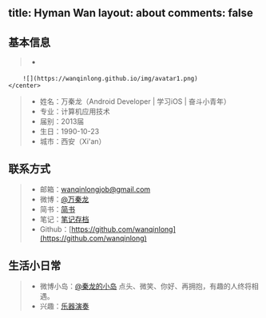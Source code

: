 title: Hyman Wan
layout: about
comments: false
---
## 基本信息 ##
> * <center>
		![](https://wanqinlong.github.io/img/avatar1.png)
	</center>
> * 姓名：万秦龙（Android Developer | 学习iOS | 奋斗小青年）
> * 专业：计算机应用技术
> * 届别：2013届
> * 生日：1990-10-23
> * 城市：西安（Xi'an）

## 联系方式
> * 邮箱：<wanqinlongjob@gmail.com>
> * 微博：[@万秦龙](http://weibo.com/u/5643460167)
> * 简书：[简书](http://www.jianshu.com/u/d49d8f622a49/)
> * 笔记：[笔记存档](http://www.cnblogs.com/wanqinlong/)
> * Github：[https://github.com/wanqinlong](https://github.com/wanqinlong)

## 生活小日常
> * 微博小岛：[@秦龙的小岛](http://weibo.com/HymanW)  点头、微笑、你好、再拥抱，有趣的人终将相遇。
> * 兴趣：[乐器演奏](http://y.baidu.com/wanqinlong) 